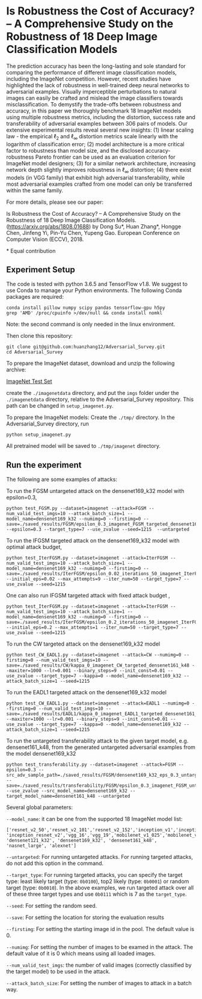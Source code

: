 Is Robustness the Cost of Accuracy? – A Comprehensive Study on the Robustness of 18 Deep Image Classification Models
=====================================

The prediction accuracy has been the long-lasting and sole standard for comparing the performance of different image classification models, including the ImageNet competition.  However, recent studies have highlighted the lack of robustness in well-trained deep neural networks to adversarial examples. Visually imperceptible perturbations to natural images can easily be crafted and mislead the image classifiers towards misclassification. To demystify the trade-offs between robustness and accuracy, in this paper we thoroughly benchmark 18 ImageNet models using multiple robustness metrics, including the distortion, success rate and transferability of adversarial examples between 306 pairs of models. Our extensive experimental results reveal several new insights: (1) linear scaling law - the empirical $\ell_2$ and $\ell_\infty$ distortion metrics scale linearly with the logarithm of classification error; (2) model architecture is a more critical factor to robustness than model size, and the disclosed accuracy-robustness Pareto frontier can be used as an evaluation criterion for ImageNet model designers; (3) for a similar network architecture, increasing network depth slightly improves robustness in $\ell_\infty$ distortion;  (4) there exist models (in VGG family) that exhibit high adversarial transferability, while most adversarial examples crafted from one model can only be transferred within the same family.

For more details, please see our paper:

Is Robustness the Cost of Accuracy? – A Comprehensive Study on the Robustness of 18 Deep Image Classification Models. 
(https://arxiv.org/abs/1808.01688) by Dong Su\*, Huan Zhang\*, Hongge Chen, Jinfeng Yi, Pin-Yu Chen, Yupeng Gao. European Conference on Computer Vision (ECCV), 2018. 

\* Equal contribution


Experiment Setup
-------------------------------------

The code is tested with python 3.6.5 and TensorFlow v1.8. We suggest to use Conda to manage your Python environments. The following Conda packages are required:

```
conda install pillow numpy scipy pandas tensorflow-gpu h5py
grep 'AMD' /proc/cpuinfo >/dev/null && conda install nomkl
```
Note: the second command is only needed in the linux environment.  


Then clone this repository:
```
git clone git@github.com:huanzhang12/Adversarial_Survey.git
cd Adversarial_Survey
```

To prepare the ImageNet dataset, download and unzip the following archive:

[ImageNet Test Set](http://jaina.cs.ucdavis.edu/datasets/adv/imagenet/img.tar.gz)

create the `./imagenetdata` directory, and put the `imgs` folder under the `./imagenetdata` directory, relative to the Adversarial_Survey repository. This path can be changed in `setup_imagenet.py`.

To prepare the ImageNet models:
Create the `./tmp/` directory.  In the Adversarial_Survey directory, run
```
python setup_imagenet.py
```
All pretrained model will be saved to `./tmp/imagenet` directory.


Run the experiment
--------------------------------------
The following are some examples of attacks:

To run the FGSM untargeted attack on the densenet169_k32 model with epsilon=0.3, 
```
python test_FGSM.py --dataset=imagenet --attack=FGSM --num_valid_test_imgs=10 --attack_batch_size=1 --model_name=densenet169_k32 --numimg=0 --firstimg=0 --save=./saved_results/FGSM/epsilon_0.3_imagenet_FGSM_targeted_densenet169_k32 --epsilon=0.3 --target_type=7 --use_zvalue --seed=1215  --untargeted
```

To run the IFGSM targeted attack on the densenet169_k32 model with optimal attack budget, 
```
python test_IterFGSM.py --dataset=imagenet --attack=IterFGSM --num_valid_test_imgs=10 --attack_batch_size=1 --model_name=densenet169_k32 --numimg=0 --firstimg=0 --save=./saved_results/IterFGSM/epsilon_0.02_iterations_50_imagenet_IterFGSM_targeted_densenet169_k32  --initial_eps=0.02 --max_attempts=9 --iter_num=50 --target_type=7 --use_zvalue --seed=1215
```

One can also run IFGSM targeted attack with fixed attack budget , 
```
python test_IterFGSM.py --dataset=imagenet --attack=IterFGSM --num_valid_test_imgs=10 --attack_batch_size=1 --model_name=densenet169_k32 --numimg=0 --firstimg=0 --save=./saved_results/IterFGSM/epsilon_0.2_iterations_50_imagenet_IterFGSM_targeted_densenet169_k32 --initial_eps=0.2 --max_attempts=1 --iter_num=50 --target_type=7 --use_zvalue --seed=1215
```

To run the CW targeted attack on the densenet169_k32 model
```
python test_CW_EADL1.py --dataset=imagenet --attack=CW --numimg=0 --firstimg=0 --num_valid_test_imgs=10 --save=./saved_results/CW/kappa_0_imagenet_CW_targeted_densenet161_k48 --maxiter=1000 --lr=0.001 --binary_steps=9 --init_const=0.01 --use_zvalue --target_type=7 --kappa=0 --model_name=densenet169_k32 --attack_batch_size=1 --seed=1215 
```

To run the EADL1 targeted attack on the densenet169_k32 model
```
python test_CW_EADL1.py --dataset=imagenet --attack=EADL1 --numimg=0 --firstimg=0 --num_valid_test_imgs=10 --save=./saved_results/EADL1/kappa_0_imagenet_EADL1_targeted_densenet161_k48 --maxiter=1000 --lr=0.001 --binary_steps=9 --init_const=0.01 --use_zvalue --target_type=7 --kappa=0 --model_name=densenet169_k32 --attack_batch_size=1 --seed=1215 
```

To run the untargeted transferability attack to the given target model, e.g. densenet161_k48, from the generated untargeted adversarial examples from the model densenet169_k32
```
python test_transferability.py --dataset=imagenet --attack=FGSM --epsilon=0.3 --src_adv_sample_path=./saved_results/FGSM/densenet169_k32_eps_0.3_untargeted/imagenet/FGSM/targeted_False --save=./saved_results/transferability/FGSM/epsilon_0.3_imagenet_FGSM_untargeted_densenet169_k32_densenet161_k48/ --use_zvalue --src_model_name=densenet169_k32 --target_model_name=densenet161_k48 --untargeted
```

Several global parameters:

`--model_name`: it can be one from the supported 18 ImageNet model list: 
```
['resnet_v2_50','resnet_v2_101','resnet_v2_152','inception_v1','inception_v2','inception_v3','inception_v4', 'inception_resnet_v2','vgg_16','vgg_19','mobilenet_v1_025','mobilenet_v1_050','mobilenet_v1_100', 'densenet121_k32', 'densenet169_k32', 'densenet161_k48', 'nasnet_large', 'alexnet']
```

`--untargeted`: For running untargeted attacks.  For running targeted attacks, do not add this option in the command. 

`--target_type`: For running targeted attacks, you can specify the target type: least likely target (type: `0b0100`), top2 likely (type: `0b0001`) or random target (type: `0b0010`).  In the above examples, we run targeted attack over all of these three target types and use `0b0111` which is 7 as the `target_type`. 

`--seed`: For setting the random seed. 

`--save`: For setting the location for storing the evaluation results

`--firstimg`: For setting the starting image id in the pool.  The default value is 0. 

`--numimg`: For setting the number of images to be examed in the attack.  The default value of it is 0 which means using all loaded images. 

`--num_valid_test_imgs`: the number of valid images (correctly classified by the target model) to be used in the attack. 

`--attack_batch_size`: For setting the number of images to attack in a batch way. 






